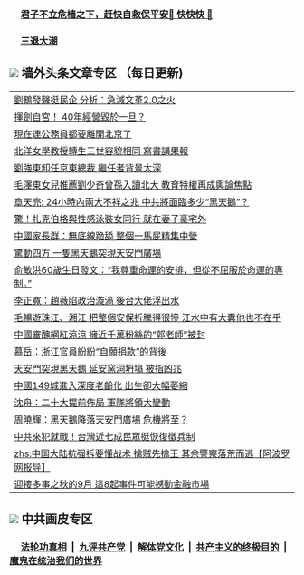 
 ### &nbsp;&nbsp;&nbsp;&nbsp; [君子不立危樯之下，赶快自救保平安🍎 快快快 📩](https://github.com/pwgy/td/blob/master/README.md)

 ### &nbsp;&nbsp;&nbsp;&nbsp; [三退大潮](https://eqbpwckh.azureedge.net/?key=wjsottsjpndjwfkg&pin=65881581&ag=ogQuit&from=pw2) 

## <img src="https://img.icons8.com/cute-clipart/2x/circled-right.png"> 墙外头条文章专区 （每日更新)

<Table>
<tr><td colspan="2" align="left"><a href="https://eqbpwckh.azureedge.net/?ag=c1496336&key=wjsottsjpndjwfkg&from=pw2">劉鶴發聲挺民企 分析：急滅文革2.0之火
</a></td></tr>
<tr><td colspan="2" align="left"><a href="https://eqbpwckh.azureedge.net/?ag=c1496347&key=wjsottsjpndjwfkg&from=pw2">揮劍自宮！ 40年經營毀於一旦？
</a></td></tr>
<tr><td colspan="2" align="left"><a href="https://eqbpwckh.azureedge.net/?ag=c1496305&key=wjsottsjpndjwfkg&from=pw2">現在連公務員都要離開北京了
</a></td></tr>
<tr><td colspan="2" align="left"><a href="https://eqbpwckh.azureedge.net/?ag=c1496326&key=wjsottsjpndjwfkg&from=pw2">北洋女學教授轉生三世容貌相同 寫書講果報
</a></td></tr>
<tr><td colspan="2" align="left"><a href="https://eqbpwckh.azureedge.net/?ag=c1496339&key=wjsottsjpndjwfkg&from=pw2">劉強東卸任京東總裁 繼任者背景太深
</a></td></tr>
<tr><td colspan="2" align="left"><a href="https://eqbpwckh.azureedge.net/?ag=c1496342&key=wjsottsjpndjwfkg&from=pw2">毛澤東女兒推薦劉少奇曾孫入讀北大 教育特權再成輿論焦點
</a></td></tr>
<tr><td colspan="2" align="left"><a href="https://eqbpwckh.azureedge.net/?ag=c1496314&key=wjsottsjpndjwfkg&from=pw2">章天亮: 24小時內兩大不祥之兆 中共將面臨多少“黑天鵝”？
</a></td></tr>
<tr><td colspan="2" align="left"><a href="https://eqbpwckh.azureedge.net/?ag=c1496330&key=wjsottsjpndjwfkg&from=pw2">驚！扎克伯格與性感泳裝女同行 就在妻子豪宅外
</a></td></tr>
<tr><td colspan="2" align="left"><a href="https://eqbpwckh.azureedge.net/?ag=c1496306&key=wjsottsjpndjwfkg&from=pw2">中國家長群：無底線跪舔 整個一馬屁精集中營
</a></td></tr>
<tr><td colspan="2" align="left"><a href="https://eqbpwckh.azureedge.net/?ag=c1496321&key=wjsottsjpndjwfkg&from=pw2">驚動四方 一隻黑天鵝突現天安門廣場
</a></td></tr>
<tr><td colspan="2" align="left"><a href="https://eqbpwckh.azureedge.net/?ag=c1496322&key=wjsottsjpndjwfkg&from=pw2">俞敏洪60歲生日發文：“我尊重命運的安排，但從不屈服於命運的專制。”
</a></td></tr>
<tr><td colspan="2" align="left"><a href="https://eqbpwckh.azureedge.net/?ag=c1496260&key=wjsottsjpndjwfkg&from=pw2">李正寬：趙薇陷政治漩渦 後台大佬浮出水
</a></td></tr>
<tr><td colspan="2" align="left"><a href="https://eqbpwckh.azureedge.net/?ag=c1496351&key=wjsottsjpndjwfkg&from=pw2">毛暢遊珠江、湘江 把整個安保折騰得很慘 江水中有大糞他也不在乎
</a></td></tr>
<tr><td colspan="2" align="left"><a href="https://eqbpwckh.azureedge.net/?ag=c1496328&key=wjsottsjpndjwfkg&from=pw2">中國審醜網紅涼涼 擁近千萬粉絲的“郭老師”被封
</a></td></tr>
<tr><td colspan="2" align="left"><a href="https://eqbpwckh.azureedge.net/?ag=c1496316&key=wjsottsjpndjwfkg&from=pw2">慕岳：浙江官員紛紛“自願捐款”的背後
</a></td></tr>
<tr><td colspan="2" align="left"><a href="https://eqbpwckh.azureedge.net/?ag=c1496345&key=wjsottsjpndjwfkg&from=pw2">天安門突現黑天鵝 延安窯洞坍塌 被指凶兆
</a></td></tr>
<tr><td colspan="2" align="left"><a href="https://eqbpwckh.azureedge.net/?ag=c1496327&key=wjsottsjpndjwfkg&from=pw2">中國149城進入深度老齡化 出生卻大幅萎縮
</a></td></tr>
<tr><td colspan="2" align="left"><a href="https://eqbpwckh.azureedge.net/?ag=c1496317&key=wjsottsjpndjwfkg&from=pw2">沈舟：二十大提前佈局 軍隊將領大變動
</a></td></tr>
<tr><td colspan="2" align="left"><a href="https://eqbpwckh.azureedge.net/?ag=c1496338&key=wjsottsjpndjwfkg&from=pw2">周曉輝：黑天鵝降落天安門廣場 危機將至？
</a></td></tr>
<tr><td colspan="2" align="left"><a href="https://eqbpwckh.azureedge.net/?ag=c1496325&key=wjsottsjpndjwfkg&from=pw2">中共來犯就戰！台灣近七成民眾挺恢復徵兵制
</a></td></tr>
<tr><td colspan="2" align="left"><a href="https://eqbpwckh.azureedge.net/?ag=c1496269&key=wjsottsjpndjwfkg&from=pw2">zhs:中国大陆抗强拆要懂战术 擒贼先擒王 其余警察落荒而逃【阿波罗网报导】</a></td></tr>
<tr><td colspan="2" align="left"><a href="https://eqbpwckh.azureedge.net/?ag=c1496290&key=wjsottsjpndjwfkg&from=pw2">迎接多事之秋的9月 這8起事件可能撼動金融市場
</a></td></tr>
 </Table>

 ## <img src="https://img.icons8.com/cute-clipart/2x/circled-right.png"> 中共画皮专区
 ### &nbsp;&nbsp;&nbsp;&nbsp; [法轮功真相](https://github.com/begood0513/basic/blob/master/README.md) &nbsp;|&nbsp; [九评共产党](https://github.com/begood0513/9ping.md/blob/master/README.md) &nbsp;|&nbsp; [解体党文化](https://github.com/begood0513/jtdwh.md/blob/master/README.md)   &nbsp;|&nbsp; [共产主义的终极目的](https://github.com/begood0513/gczydzjmd.md/blob/master/README.md) &nbsp;|&nbsp; [魔鬼在统治我们的世界](https://github.com/begood0513/gczydzjmd.md/blob/master/README.md) 
